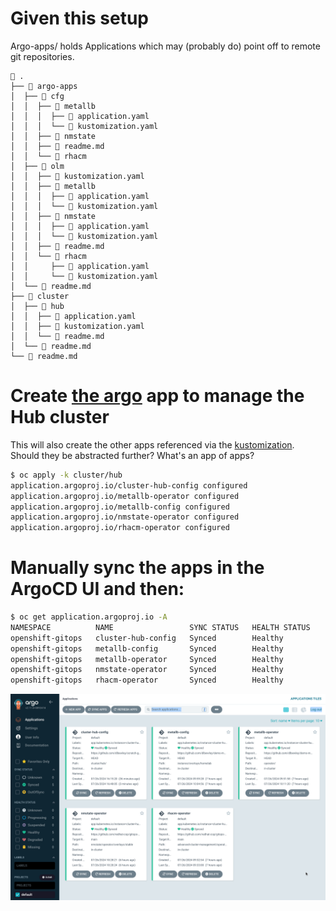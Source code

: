 # Given this setup

Argo-apps/ holds Applications which may (probably do) point off to remote git repositories.

```
 .
├──  argo-apps
│  ├──  cfg
│  │  ├──  metallb
│  │  │  ├──  application.yaml
│  │  │  └──  kustomization.yaml
│  │  ├──  nmstate
│  │  ├──  readme.md
│  │  └──  rhacm
│  ├──  olm
│  │  ├──  kustomization.yaml
│  │  ├──  metallb
│  │  │  ├──  application.yaml
│  │  │  └──  kustomization.yaml
│  │  ├──  nmstate
│  │  │  ├──  application.yaml
│  │  │  └──  kustomization.yaml
│  │  ├──  readme.md
│  │  └──  rhacm
│  │     ├──  application.yaml
│  │     └──  kustomization.yaml
│  └──  readme.md
├──  cluster
│  ├──  hub
│  │  ├──  application.yaml
│  │  ├──  kustomization.yaml
│  │  └──  readme.md
│  └──  readme.md
└──  readme.md
```

# Create [the argo](cluster/hub/application.yaml) app to manage the Hub cluster 

This will also create the other apps referenced via the [kustomization](cluster/hub/kustomization.yaml). Should they be abstracted further? What's an app of apps?

```bash
$ oc apply -k cluster/hub
application.argoproj.io/cluster-hub-config configured
application.argoproj.io/metallb-operator configured
application.argoproj.io/metallb-config configured
application.argoproj.io/nmstate-operator configured
application.argoproj.io/rhacm-operator configured
```

# Manually sync the apps in the ArgoCD UI and then:

```bash
$ oc get application.argoproj.io -A
NAMESPACE          NAME                 SYNC STATUS   HEALTH STATUS
openshift-gitops   cluster-hub-config   Synced        Healthy
openshift-gitops   metallb-config       Synced        Healthy
openshift-gitops   metallb-operator     Synced        Healthy
openshift-gitops   nmstate-operator     Synced        Healthy
openshift-gitops   rhacm-operator       Synced        Healthy
```

![ArgoCD Screenshot](img/argo-ss.png)
